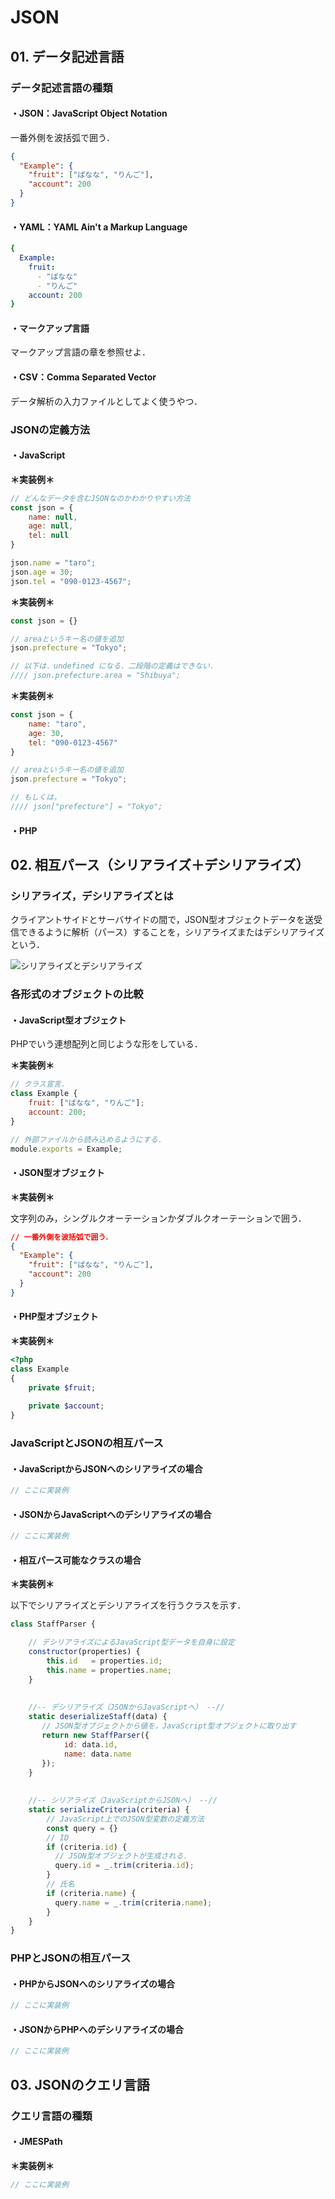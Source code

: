 # JSON

## 01. データ記述言語

### データ記述言語の種類

#### ・JSON：JavaScript Object Notation

一番外側を波括弧で囲う．

```json
{
  "Example": {
    "fruit": ["ばなな", "りんご"],
    "account": 200
  }
}
```

#### ・YAML：YAML Ain't a Markup Language

```yaml
{
  Example:
    fruit:
      - "ばなな"
      - "りんご"
    account: 200
}  
```

#### ・マークアップ言語

マークアップ言語の章を参照せよ．

#### ・CSV：Comma Separated Vector

データ解析の入力ファイルとしてよく使うやつ．



### JSONの定義方法

#### ・JavaScript

**＊実装例＊**

```javascript
// どんなデータを含むJSONなのかわかりやすい方法
const json = {
    name: null,
    age: null,
    tel: null
}

json.name = "taro";
json.age = 30;
json.tel = "090-0123-4567";
```

**＊実装例＊**

```javascript
const json = {}

// areaというキー名の値を追加
json.prefecture = "Tokyo";

// 以下は．undefined になる．二段階の定義はできない．
//// json.prefecture.area = "Shibuya";
```

**＊実装例＊**

```javascript
const json = {
    name: "taro",
    age: 30,
    tel: "090-0123-4567"
}

// areaというキー名の値を追加
json.prefecture = "Tokyo";

// もしくは，
//// json["prefecture"] = "Tokyo";
```



#### ・PHP







## 02. 相互パース（シリアライズ＋デシリアライズ）

### シリアライズ，デシリアライズとは

クライアントサイドとサーバサイドの間で，JSON型オブジェクトデータを送受信できるように解析（パース）することを，シリアライズまたはデシリアライズという．

![シリアライズとデシリアライズ](https://raw.githubusercontent.com/Hiroki-IT/tech-notebook/master/images/シリアライズとデシリアライズ.png)



### 各形式のオブジェクトの比較

#### ・JavaScript型オブジェクト

PHPでいう連想配列と同じような形をしている．

**＊実装例＊**

```javascript
// クラス宣言．
class Example {
    fruit: ["ばなな", "りんご"];
    account: 200;
}

// 外部ファイルから読み込めるようにする．  
module.exports = Example;  
```

#### ・JSON型オブジェクト

**＊実装例＊**

文字列のみ，シングルクオーテーションかダブルクオーテーションで囲う．

```json
// 一番外側を波括弧で囲う．
{
  "Example": {
    "fruit": ["ばなな", "りんご"],
    "account": 200
  }
}
```

#### ・PHP型オブジェクト

**＊実装例＊**

```PHP
<?php
class Example
{
    private $fruit;
    
    private $account;
}    
```



### JavaScriptとJSONの相互パース

#### ・JavaScriptからJSONへのシリアライズの場合

```javascript
// ここに実装例
```

#### ・JSONからJavaScriptへのデシリアライズの場合

```javascript
// ここに実装例
```

#### ・相互パース可能なクラスの場合

**＊実装例＊**

以下でシリアライズとデシリアライズを行うクラスを示す．

```javascript
class StaffParser {

    // デシリアライズによるJavaScript型データを自身に設定
    constructor(properties) {
        this.id   = properties.id;
        this.name = properties.name;
    }
  
  
    //-- デシリアライズ（JSONからJavaScriptへ） --//
    static deserializeStaff(data) {
       // JSON型オブジェクトから値を，JavaScript型オブジェクトに取り出す
       return new StaffParser({
            id: data.id,
            name: data.name
       });
    }
  
  
    //-- シリアライズ（JavaScriptからJSONへ） --//
    static serializeCriteria(criteria) {
        // JavaScript上でのJSON型変数の定義方法
        const query = {}
        // ID
        if (criteria.id) {
          // JSON型オブジェクトが生成される．
          query.id = _.trim(criteria.id);
        }
        // 氏名
        if (criteria.name) {
          query.name = _.trim(criteria.name);
        }
    }
}     
```



### PHPとJSONの相互パース

#### ・PHPからJSONへのシリアライズの場合

```php
// ここに実装例
```

#### ・JSONからPHPへのデシリアライズの場合

```php
// ここに実装例
```



## 03. JSONのクエリ言語

### クエリ言語の種類

#### ・JMESPath

**＊実装例＊**

```javascript
// ここに実装例
```

